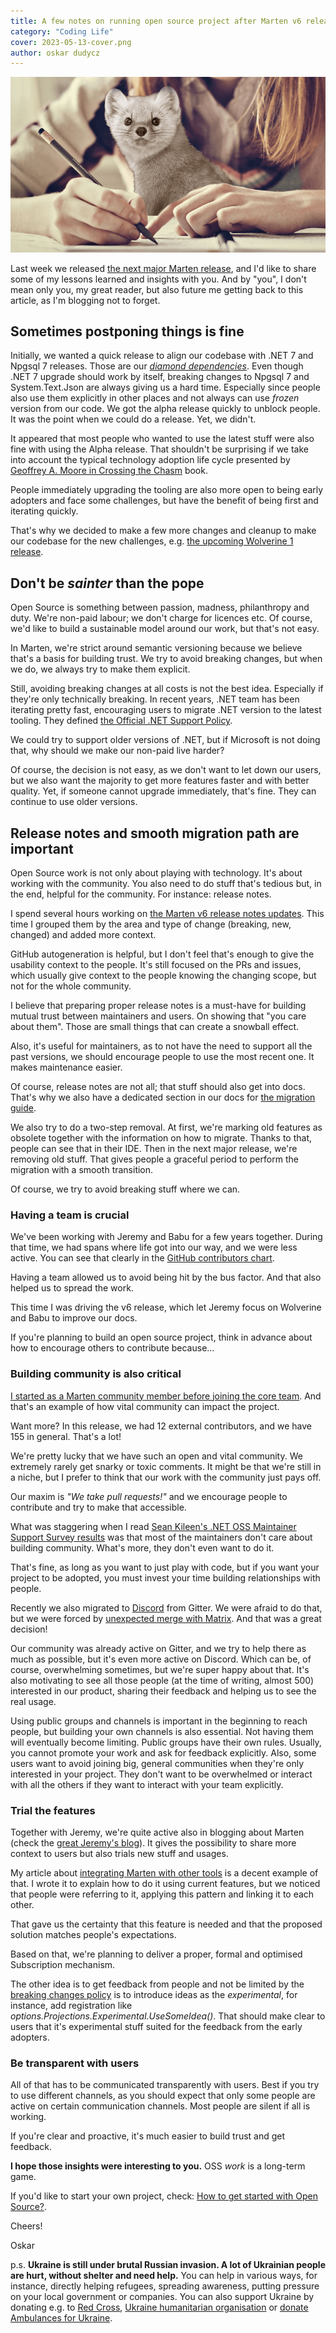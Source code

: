 ```yaml
---
title: A few notes on running open source project after Marten v6 release
category: "Coding Life"
cover: 2023-05-13-cover.png
author: oskar dudycz
---
```


![cover](2023-05-13-cover.png)

Last week we released [the next major Marten release](https://github.com/JasperFx/marten/releases/tag/6.0.0), and I'd like to share some of my lessons learned and insights with you. And by "you", I don't mean only you, my great reader, but also future me getting back to this article, as I'm blogging not to forget.

## Sometimes postponing things is fine

Initially, we wanted a quick release to align our codebase with .NET 7 and Npgsql 7 releases. Those are our _[diamond dependencies](https://en.wikipedia.org/wiki/Dependency_hell)_. Even though .NET 7 upgrade should work by itself, breaking changes to Npgsql 7 and System.Text.Json are always giving us a hard time. Especially since people also use them explicitly in other places and not always can use _frozen_ version from our code. We got the alpha release quickly to unblock people. It was the point when we could do a release. Yet, we didn't.

It appeared that most people who wanted to use the latest stuff were also fine with using the Alpha release. That shouldn't be surprising if we take into account the typical technology adoption life cycle presented by [Geoffrey A. Moore in Crossing the Chasm](https://www.goodreads.com/book/show/61329.Crossing_the_Chasm) book.

People immediately upgrading the tooling are also more open to being early adopters and face some challenges, but have the benefit of being first and iterating quickly.

That's why we decided to make a few more changes and cleanup to make our codebase for the new challenges, e.g. [the upcoming Wolverine 1 release](https://jeremydmiller.com/2023/05/11/marten-v6-is-out-and-the-road-to-wolverine-1-0/).

## Don't be _sainter_ than the pope

Open Source is something between passion, madness, philanthropy and duty. We're non-paid labour; we don't charge for licences etc. Of course, we'd like to build a sustainable model around our work, but that's not easy.

In Marten, we're strict around semantic versioning because we believe that's a basis for building trust. We try to avoid breaking changes, but when we do, we always try to make them explicit.

Still, avoiding breaking changes at all costs is not the best idea. Especially if they're only technically breaking. In recent years, .NET team has been iterating pretty fast, encouraging users to migrate .NET version to the latest tooling. They defined [the Official .NET Support Policy](https://dotnet.microsoft.com/en-us/platform/support/policy).

We could try to support older versions of .NET, but if Microsoft is not doing that, why should we make our non-paid live harder?

Of course, the decision is not easy, as we don't want to let down our users, but we also want the majority to get more features faster and with better quality. Yet, if someone cannot upgrade immediately, that's fine. They can continue to use older versions.

## Release notes and smooth migration path are important

Open Source work is not only about playing with technology. It's about working with the community. You also need to do stuff that's tedious but, in the end, helpful for the community. For instance: release notes.

I spend several hours working on [the Marten v6 release notes updates](https://github.com/JasperFx/marten/releases/tag/6.0.0). This time I grouped them by the area and type of change (breaking, new, changed) and added more context.

GitHub autogeneration is helpful, but I don't feel that's enough to give the usability context to the people. It's still focused on the PRs and issues, which usually give context to the people knowing the changing scope, but not for the whole community.

I believe that preparing proper release notes is a must-have for building mutual trust between maintainers and users. On showing that "you care about them". Those are small things that can create a snowball effect.

Also, it's useful for maintainers, as to not have the need to support all the past versions, we should encourage people to use the most recent one. It makes maintenance easier.

Of course, release notes are not all; that stuff should also get into docs. That's why we also have a dedicated section in our docs for [the migration guide](https://martendb.io/migration-guide.html).

We also try to do a two-step removal. At first, we're marking old features as obsolete together with the information on how to migrate. Thanks to that, people can see that in their IDE. Then in the next major release, we're removing old stuff. That gives people a graceful period to perform the migration with a smooth transition.

Of course, we try to avoid breaking stuff where we can.

### Having a team is crucial

We've been working with Jeremy and Babu for a few years together. During that time, we had spans where life got into our way, and we were less active. You can see that clearly in the [GitHub contributors chart](https://github.com/JasperFx/marten/graphs/contributors).

Having a team allowed us to avoid being hit by the bus factor. And that also helped us to spread the work.

This time I was driving the v6 release, which let Jeremy focus on Wolverine and Babu to improve our docs.

If you're planning to build an open source project, think in advance about how to encourage others to contribute because...

### Building community is also critical

[I started as a Marten community member before joining the core team](https://event-driven.io/en/how_to_start_with_open_source/). And that's an example of how vital community can impact the project.

Want more? In this release, we had 12 external contributors, and we have 155 in general. That's a lot!

We're pretty lucky that we have such an open and vital community. We extremely rarely get snarky or toxic comments. It might be that we're still in a niche, but I prefer to think that our work with the community just pays off.

Our maxim is _"We take pull requests!"_ and we encourage people to contribute and try to make that accessible.

What was staggering when I read [Sean Kileen's .NET OSS Maintainer Support Survey results](https://seankilleen.com/2022/06/announcing-net-oss-survey-results/) was that most of the maintainers don't care about building community. What's more, they don't even want to do it.

That's fine, as long as you want to just play with code, but if you want your project to be adopted, you must invest your time building relationships with people.

Recently we also migrated to [Discord](https://discord.gg/WMxrvegf8H) from Gitter. We were afraid to do that, but we were forced by [unexpected merge with Matrix](https://blog.gitter.im/2023/02/13/gitter-has-fully-migrated-to-matrix/). And that was a great decision!

Our community was already active on Gitter, and we try to help there as much as possible, but it's even more active on Discord. Which can be, of course, overwhelming sometimes, but we're super happy about that. It's also motivating to see all those people (at the time of writing, almost 500) interested in our product, sharing their feedback and helping us to see the real usage.

Using public groups and channels is important in the beginning to reach people, but building your own channels is also essential. Not having them will eventually become limiting. Public groups have their own rules. Usually, you cannot promote your work and ask for feedback explicitly. Also, some users want to avoid joining big, general communities when they're only interested in your project. They don't want to be overwhelmed or interact with all the others if they want to interact with your team explicitly.

### Trial the features

Together with Jeremy, we're quite active also in blogging about Marten (check the [great Jeremy's blog](https://jeremydmiller.com/)). It gives the possibility to share more context to users but also trials new stuff and usages.

My article about [integrating Marten with other tools](/pl/integrating_Marten/) is a decent example of that. I wrote it to explain how to do it using current features, but we noticed that people were referring to it, applying this pattern and linking it to each other.

That gave us the certainty that this feature is needed and that the proposed solution matches people's expectations. 

Based on that, we're planning to deliver a proper, formal and optimised Subscription mechanism.

The other idea is to get feedback from people and not be limited by the [breaking changes policy](/pl/lets_take_care_of_ourselves_thoughts_about_comptibility/) is to introduce ideas as the _experimental_, for instance, add registration like _options.Projections.Experimental.UseSomeIdea()_. That should make clear to users that it's experimental stuff suited for the feedback from the early adopters.

### Be transparent with users

All of that has to be communicated transparently with users. Best if you try to use different channels, as you should expect that only some people are active on certain communication channels. Most people are silent if all is working.

If you're clear and proactive, it's much easier to build trust and get feedback.

**I hope those insights were interesting to you.** OSS _work_ is a long-term game. 

If you'd like to start your own project, check: [How to get started with Open Source?](/pl/how_to_start_with_open_source/).

Cheers!

Oskar

p.s. **Ukraine is still under brutal Russian invasion. A lot of Ukrainian people are hurt, without shelter and need help.** You can help in various ways, for instance, directly helping refugees, spreading awareness, putting pressure on your local government or companies. You can also support Ukraine by donating e.g. to [Red Cross](https://www.icrc.org/en/donate/ukraine), [Ukraine humanitarian organisation](https://savelife.in.ua/en/donate/) or [donate Ambulances for Ukraine](https://www.gofundme.com/f/help-to-save-the-lives-of-civilians-in-a-war-zone).
